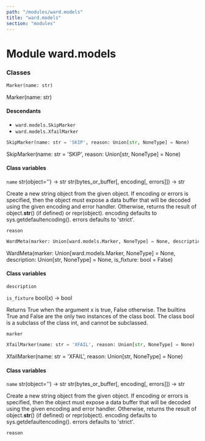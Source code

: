 ```yaml
---
path: "/modules/ward.models"
title: "ward.models"
section: "modules"
---
```


Module ward.models
==================

### Classes

```python
Marker(name: str)
```
Marker(name: str)

#### Descendants

* `ward.models.SkipMarker`
* `ward.models.XfailMarker`

```python
SkipMarker(name: str = 'SKIP', reason: Union[str, NoneType] = None)
```
SkipMarker(name: str = 'SKIP', reason: Union[str, NoneType] = None)

#### Class variables

`name` str(object='') -> str
str(bytes_or_buffer[, encoding[, errors]]) -> str

Create a new string object from the given object. If encoding or
errors is specified, then the object must expose a data buffer
that will be decoded using the given encoding and error handler.
Otherwise, returns the result of object.__str__() (if defined)
or repr(object).
encoding defaults to sys.getdefaultencoding().
errors defaults to 'strict'.

`reason` 

```python
WardMeta(marker: Union[ward.models.Marker, NoneType] = None, description: Union[str, NoneType] = None, is_fixture: bool = False)
```
WardMeta(marker: Union[ward.models.Marker, NoneType] = None, description: Union[str, NoneType] = None, is_fixture: bool = False)

#### Class variables

`description` 

`is_fixture` bool(x) -> bool

Returns True when the argument x is true, False otherwise.
The builtins True and False are the only two instances of the class bool.
The class bool is a subclass of the class int, and cannot be subclassed.

`marker` 

```python
XfailMarker(name: str = 'XFAIL', reason: Union[str, NoneType] = None)
```
XfailMarker(name: str = 'XFAIL', reason: Union[str, NoneType] = None)

#### Class variables

`name` str(object='') -> str
str(bytes_or_buffer[, encoding[, errors]]) -> str

Create a new string object from the given object. If encoding or
errors is specified, then the object must expose a data buffer
that will be decoded using the given encoding and error handler.
Otherwise, returns the result of object.__str__() (if defined)
or repr(object).
encoding defaults to sys.getdefaultencoding().
errors defaults to 'strict'.

`reason`